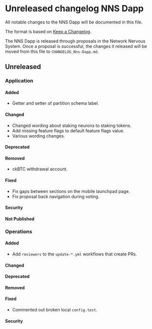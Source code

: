 # Unreleased changelog NNS Dapp

All notable changes to the NNS Dapp will be documented in this file.

The format is based on [Keep a Changelog](https://keepachangelog.com/en/1.0.0/).

The NNS Dapp is released through proposals in the Network Nervous System. Once a
proposal is successful, the changes it released will be moved from this file to
`CHANGELOG_Nns-Dapp.md`.

## Unreleased

### Application

#### Added

* Getter and setter of partition schema label.

#### Changed

* Changed wording about staking neurons to staking tokens.
* Add missing feature flags to default feature flags value.
* Various wording changes.

#### Deprecated

#### Removed

* ckBTC withdrawal account.

#### Fixed

* Fix gaps between sections on the mobile launchpad page.
* Fix proposal back navigation during voting.

#### Security

#### Not Published

### Operations

#### Added

* Add `reviewers` to the `update-*.yml` workflows that create PRs.

#### Changed

#### Deprecated

#### Removed

#### Fixed

* Commented out broken local `config.test`.

#### Security
